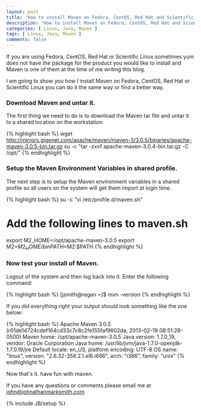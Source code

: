 ```yaml
---
layout: post
title: "How to install Maven on Fedora, CentOS, Red Hat and Scientific Linux"
description: "How to install Maven on Fedora, CentOS, Red Hat and Scientific Linux"
categories: [ Linux, Java, Maven ]
tags: [ Linux, Java, Maven ]
comments: false
---
```


If you are using Fedora, CentOS, Red Hat or Scientific Linux sometimes yum does not have the package for the product you would like to install and Maven is one of them at the time of me writing this blog.

I am going to show you how I install Maven on Fedora, CentOS, Red Hat or Scientific Linux you can do it the same way or find a better way.

### Download Maven and untar it.

The first thing we need to do is to download the Maven tar file and untar it to a shared location on the workstation

{% highlight bash %}
wget http://mirrors.gigenet.com/apache/maven/maven-3/3.0.5/binaries/apache-maven-3.0.5-bin.tar.gz
su -c "tar -zxvf apache-maven-3.0.4-bin.tar.gz -C /opt/" 
{% endhighlight %}

### Setup the Maven Environment Variables in shared profile.

The next step is to setup the Maven environment variables in a shared profile so all users on the system will get them import at login time.

{% highlight bash %}
su -c "vi /etc/profile.d/maven.sh"

# Add the following lines to maven.sh
export M2_HOME=/opt/apache-maven-3.0.5
export M2=$M2_HOME/bin
PATH=$M2:$PATH 
{% endhighlight %}

### Now test your install of Maven.

Logout of the system and then log back into it. Enter the following command:

{% highlight bash %}
[jsmith@regan ~]$ mvn -version 
{% endhighlight %}

If you did everything right your output should look something like the one below:

{% highlight bash %}
Apache Maven 3.0.5 (r01de14724cdef164cd33c7c8c2fe155faf9602da; 2013-02-19 08:51:28-0500)
Maven home: /opt/apache-maven-3.0.5
Java version: 1.7.0_19, vendor: Oracle Corporation
Java home: /usr/lib/jvm/java-1.7.0-openjdk-1.7.0.19/jre
Default locale: en_US, platform encoding: UTF-8
OS name: "linux", version: "2.6.32-358.2.1.el6.i686", arch: "i386", family: "unix"
{% endhighlight %}

Now that's it. have fun with maven. 

If you have any questions or comments please email me at <a href="mailto:john@johnathanmarksmith.com">john@johnathanmarksmith.com</a>




{% include JB/setup %}
